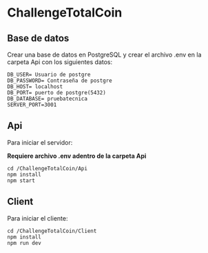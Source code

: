 # ChallengeTotalCoin

## Base de datos

Crear una base de datos en PostgreSQL y crear el archivo .env en la carpeta Api con los siguientes datos:

```
DB_USER= Usuario de postgre
DB_PASSWORD= Contraseña de postgre
DB_HOST= localhost
DB_PORT= puerto de postgre(5432)
DB_DATABASE= pruebatecnica
SERVER_PORT=3001
```

## Api

Para iniciar el servidor:

__Requiere archivo .env adentro de la carpeta Api__

```
cd /ChallengeTotalCoin/Api
npm install
npm start
```

## Client

Para iniciar el cliente:

```
cd /ChallengeTotalCoin/Client
npm install
npm run dev
```